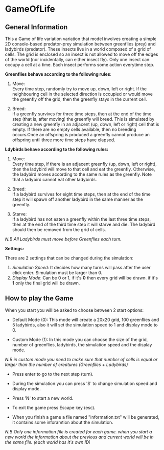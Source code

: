 # GameOfLife
## General Information

This a Game of life variation variation that model involves creating a simple 2D console-based predator-prey simulation between greenflies (prey) and ladybirds (predator). These insects live in a world composed of a grid of cells. The grid is enclosed so an insect is not allowed to move off the edges of the world (nor incidentally, can either insect fly). Only one insect can occupy a cell at a time. Each insect performs some action everytime step.

**Greenflies behave according to the following rules:**

1. Move:   
Every time step, randomly try to move up, down, left or right. If the neighbouring cell in the selected direction is occupied or would move the greenfly off the grid, then the greenfly stays in the current cell.

2. Breed:  
If a greenfly survives for three time steps, then at the end of the time step (that is, after moving) the greenfly will breed. This is simulated by creating a new greenfly in an adjacent (up, down, left or right) cell that is empty. If there are no  empty cells available, then no breeding occurs.Once an offspring is produced a greenfly cannot produce an offspring until three more time steps have elapsed.

**Ldybirds behave according to the following rules:**

1. Move:   
Every time step, if there is an adjacent greenfly (up, down, left or right), then the ladybird will move to that cell and eat the greenfly. Otherwise, the ladybird moves according to the same rules as the greenfly. Note that a ladybird cannot eat  other ladybirds.

2. Breed:  
If a ladybird survives for eight time steps, then at the end of the time step it will spawn off another ladybird in the same manner as the greenfly.

3. Starve:  
If a ladybird has not eaten a greenfly within the last three time steps, then at the end of the third time step it will  starve and die. The ladybird should then be removed from the grid of cells.

*N.B All Ladybirds must move before Greenflies each turn.*

**Settings:**

There are 2 settings that can be changed during the simulation:

1. *Simulation Speed*: It decides how many turns will pass after the user click enter. Simulation must be larger than 0.
2. *Display Mode*: Can be 0 or 1, if it's **0** then every grid will be drawn. if it's **1** only the final grid will be drawn.

## How to play the Game

When you start you will be asked to choose between 2 start options:

* Default Mode (0): This mode will create a 20x20 grid, 100 greenflies and 5 ladybirds, also it will set the simulation speed to 1 and display mode to 0.

* Custom Mode (1): In this mode you can choose the size of the grid, number of greenflies, ladybirds, the simulation speed and the display mode.

*N.B in custom mode you need to make sure that number of cells is equal or larger than the number of creatures (Greenflies + Ladybirds)*

* Press enter to go to the next step (turn).

* During the simulation you can press 'S' to change simulation speed and display mode.

* Press 'N' to start a new world.

* To exit the game press Escape key (esc).

* When you finish a game a file named "Information.txt" will be generated, it contains some inforamtion about the simulation.

*N.B Only one information file is created for each game. when you start a new world the information about the previous and current world will be in the same file. (each world has it's own ID)*
